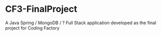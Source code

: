 # CF3-FinalProject
A Java Spring / MongoDB / ? Full Stack application developed as the final project for Coding Factory
